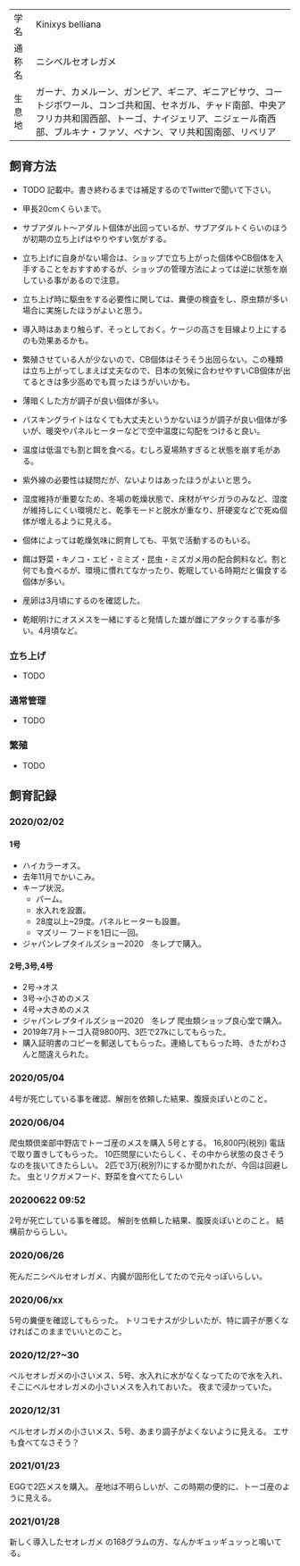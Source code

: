 ---
---

|||
|:-|:-|
| 学名 | Kinixys belliana |
| 通称名 | ニシベルセオレガメ |
| 生息地 | ガーナ、カメルーン、ガンビア、ギニア、ギニアビサウ、コートジボワール、コンゴ共和国、セネガル、チャド南部、中央アフリカ共和国西部、トーゴ、ナイジェリア、ニジェール南西部、ブルキナ・ファソ、ベナン、マリ共和国南部、リベリア |

## 飼育方法

* TODO 記載中。書き終わるまでは補足するのでTwitterで聞いて下さい。

* 甲長20cmくらいまで。
* サブアダルト〜アダルト個体が出回っているが、サブアダルトくらいのほうが初期の立ち上げはやりやすい気がする。
* 立ち上げに自身がない場合は、ショップで立ち上がった個体やCB個体を入手することをおすすめするが、ショップの管理方法によっては逆に状態を崩している事があるので注意。
* 立ち上げ時に駆虫をする必要性に関しては、糞便の検査をし、原虫類が多い場合に実施したほうがよいと思う。
* 導入時はあまり触らず、そっとしておく。ケージの高さを目線より上にするのも効果あるかも。
* 繁殖させている人が少ないので、CB個体はそうそう出回らない。この種類は立ち上がってしまえば丈夫なので、日本の気候に合わせやすいCB個体が出てるときは多少高めでも買ったほうがいいかも。
* 薄暗くした方が調子が良い個体が多い。
* バスキングライトはなくても大丈夫というかないほうが調子が良い個体が多いが、暖突やパネルヒーターなどで空中温度に勾配をつけると良い。
* 温度は低温でも割と餌を食べる。むしろ夏場熱すぎると状態を崩す毛がある。
* 紫外線の必要性は疑問だが、ないよりはあったほうがよいと思う。
* 湿度維持が重要なため、冬場の乾燥状態で、床材がヤシガラのみなど、湿度が維持しにくい環境だと、乾季モードと脱水が重なり、肝硬変などで死ぬ個体が増えるように見える。
* 個体によっては乾燥気味に飼育しても、平気で活動するのもいる。
* 餌は野菜・キノコ・エビ・ミミズ・昆虫・ミズガメ用の配合飼料など。割と何でも食べるが、環境に慣れてなかったり、乾眠している時期だと偏食する個体が多い。
* 産卵は3月頃にするのを確認した。
* 乾眠明けにオスメスを一緒にすると発情した雄が雌にアタックする事が多い。4月頃など。

### 立ち上げ

* TODO 

### 通常管理

* TODO 

### 繁殖

* TODO 

## 飼育記録

### 2020/02/02

#### 1号

* ハイカラーオス。
* 去年11月でかいこみ。
* キープ状況。
    - パーム。
    - 水入れを設置。
    - 28度以上~29度。パネルヒーターも設置。
    - マズリー フードを1日に一回。
* ジャパンレプタイルズショー2020　冬レプで購入。

#### 2号,3号,4号

* 2号->オス
* 3号->小さめのメス
* 4号->大きめのメス
* ジャパンレプタイルズショー2020　冬レプ 爬虫類ショップ良心堂で購入。
* 2019年7月トーゴ入荷9800円、3匹で27kにしてもらった。
* 購入証明書のコピーを郵送してもらった。連絡してもらった時、きたがわさんと間違えられた。

### 2020/05/04

4号が死亡している事を確認、解剖を依頼した結果、腹膜炎ぽいとのこと。

### 2020/06/04

爬虫類倶楽部中野店でトーゴ産のメスを購入 5号とする。
16,800円(税別)
電話で取り置きしてもらった。
10匹問屋にいたらしく、その中から状態の良さそうなのを抜いてきたらしい。
2匹で3万(税別?)にするか聞かれたが、今回は回避した。
虫とリクガメフード、野菜を食べてたらしい

### 20200622 09:52

2号が死亡している事を確認。
解剖を依頼した結果、腹膜炎ぽいとのこと。
結構前かららしい。

### 2020/06/26

死んだニシベルセオレガメ、内臓が固形化してたので元々っぽいらしい。

### 2020/06/xx

5号の糞便を確認してもらった。
トリコモナスが少しいたが、特に調子が悪くなければこのままでいいとのこと。

### 2020/12/2?~30

ベルセオレガメの小さいメス、5号、水入れに水がなくなってたので水を入れ、そこにベルセオレガメの小さいメスを入れておいた。
夜まで浸かっていた。

### 2020/12/31

ベルセオレガメの小さいメス、5号、あまり調子がよくないように見える。
エサも食べてなさそう？

### 2021/01/23

EGGで2匹メスを購入。
産地は不明らしいが、この時期の便的に、トーゴ産のように見える。

### 2021/01/28

新しく導入したセオレガメ の168グラムの方、なんかギュッギュッっと鳴いてる。

